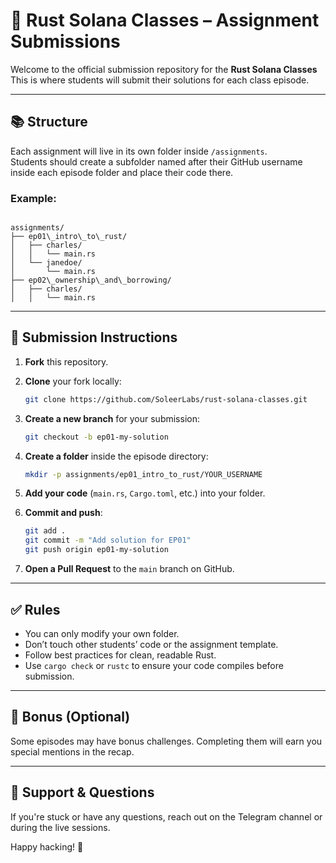 # 🦀 Rust Solana Classes – Assignment Submissions

Welcome to the official submission repository for the **Rust Solana Classes**   
This is where students will submit their solutions for each class episode.

---

## 📚 Structure

Each assignment will live in its own folder inside `/assignments`.  
Students should create a subfolder named after their GitHub username inside each episode folder and place their code there.

### Example:
```

assignments/
├── ep01\_intro\_to\_rust/
│   ├── charles/
│   │   └── main.rs
│   └── janedoe/
│       └── main.rs
├── ep02\_ownership\_and\_borrowing/
│   ├── charles/
│   │   └── main.rs

````

---

## 📝 Submission Instructions

1. **Fork** this repository.
2. **Clone** your fork locally:
   ```bash
   git clone https://github.com/SoleerLabs/rust-solana-classes.git
   ````

3. **Create a new branch** for your submission:

   ```bash
   git checkout -b ep01-my-solution
   ```
4. **Create a folder** inside the episode directory:

   ```bash
   mkdir -p assignments/ep01_intro_to_rust/YOUR_USERNAME
   ```
5. **Add your code** (`main.rs`, `Cargo.toml`, etc.) into your folder.
6. **Commit and push**:

   ```bash
   git add .
   git commit -m "Add solution for EP01"
   git push origin ep01-my-solution
   ```
7. **Open a Pull Request** to the `main` branch on GitHub.

---

## ✅ Rules

* You can only modify your own folder.
* Don’t touch other students’ code or the assignment template.
* Follow best practices for clean, readable Rust.
* Use `cargo check` or `rustc` to ensure your code compiles before submission.

---

## 🧪 Bonus (Optional)

Some episodes may have bonus challenges. Completing them will earn you special mentions in the recap.

---

## 💬 Support & Questions

If you're stuck or have any questions, reach out on the Telegram channel or during the live sessions.

Happy hacking! 🦀
